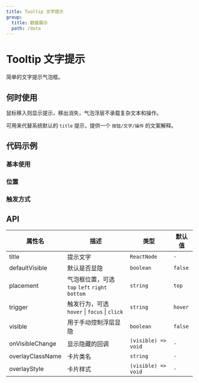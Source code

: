 ```yaml
---
title: Tooltip 文字提示
group:
  title: 数据展示
  path: /data
---
```


# Tooltip 文字提示

简单的文字提示气泡框。

## 何时使用

鼠标移入则显示提示，移出消失，气泡浮层不承载复杂文本和操作。

可用来代替系统默认的 `title` 提示，提供一个 `按钮/文字/操作` 的文案解释。

## 代码示例

### 基本使用

<code src="./demo/base"></code>

### 位置

<code src="./demo/placement"></code>

### 触发方式

<code src="./demo/trigger"></code>

## API

| 属性名           | 描述                                           | 类型                | 默认值  |
| ---------------- | ---------------------------------------------- | ------------------- | ------- |
| title            | 提示文字                                       | `ReactNode`         | `-`     |
| defaultVisible   | 默认是否显隐                                   | `boolean`           | `false` |
| placement        | 气泡框位置，可选 `top` `left` `right` `bottom` | `string`            | `top`   |
| trigger          | 触发行为，可选 `hover` \| `focus` \| `click`   | `string`            | `hover` |
| visible          | 用于手动控制浮层显隐                           | `boolean`           | `false` |
| onVisibleChange  | 显示隐藏的回调                                 | `(visible) => void` | `-`     |
| overlayClassName | 卡片类名                                       | `string`            | `-`     |
| overlayStyle     | 卡片样式                                       | `(visible) => void` | `-`     |
